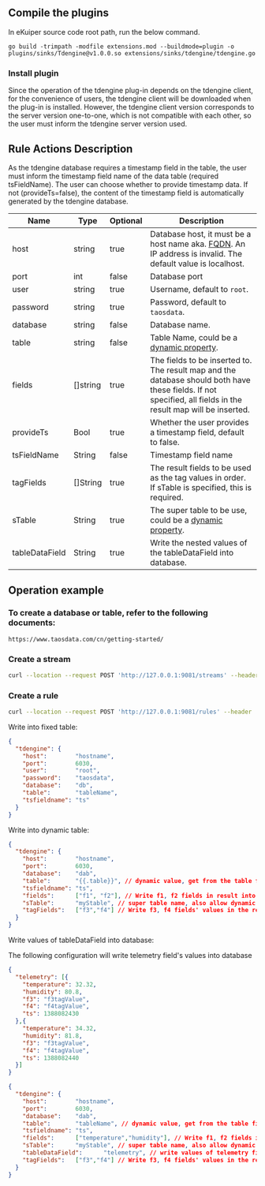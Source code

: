 ## Compile the plugins

In eKuiper source code root path, run the below command.

```shell
go build -trimpath -modfile extensions.mod --buildmode=plugin -o plugins/sinks/Tdengine@v1.0.0.so extensions/sinks/tdengine/tdengine.go
```
### Install plugin

Since the operation of the tdengine plug-in depends on the tdengine client, for the convenience of users, the tdengine client will be downloaded when the plug-in is installed. However, the tdengine client version corresponds to the server version one-to-one, which is not compatible with each other, so the user must inform the tdengine server version used.

## Rule Actions Description

As the tdengine database requires a timestamp field in the table, the user must inform the timestamp field name of the data table (required tsFieldName). The user can choose whether to provide timestamp data. If not (provideTs=false), the content of the timestamp field is automatically generated by the tdengine database.

| Name           | Type     | Optional | Description                                                                                                                                                      |
|----------------|----------|----------|------------------------------------------------------------------------------------------------------------------------------------------------------------------|
| host           | string   | true     | Database host, it must be a host name aka. [FQDN](https://www.taosdata.com/blog/2020/09/11/1824.html). An IP address is invalid. The default value is localhost. |
| port           | int      | false    | Database port                                                                                                                                                    |
| user           | string   | true     | Username, default to `root`.                                                                                                                                     |
| password       | string   | true     | Password, default to `taosdata`.                                                                                                                                 |
| database       | string   | false    | Database name.                                                                                                                                                   |
| table          | string   | false    | Table Name, could be a [dynamic property](../../sinks/overview.md#dynamic-properties).                                                                           |
| fields         | []string | true     | The fields to be inserted to. The result map and the database should both have these fields. If not specified, all fields in the result map will be inserted.    |
| provideTs      | Bool     | true     | Whether the user provides a timestamp field, default to false.                                                                                                   |
| tsFieldName    | String   | false    | Timestamp field name                                                                                                                                             |
| tagFields      | []String | true     | The result fields to be used as the tag values in order. If sTable is specified, this is required.                                                               |
| sTable         | String   | true     | The super table to be use, could be a [dynamic property](../../sinks/overview.md#dynamic-properties).                                                            |
| tableDataField | String   | true     | Write the nested values of the tableDataField into database.                                                                                                     |

## Operation example

### To create a database or table, refer to the following documents:

```http
https://www.taosdata.com/cn/getting-started/
```

### Create a stream

```bash
curl --location --request POST 'http://127.0.0.1:9081/streams' --header 'Content-Type:application/json' --data '{"sql":"create stream demoStream(time string, age BIGINT) WITH ( DATASOURCE = \"device/+/message\", FORMAT = \"json\");"}'
```

### Create a rule

```bash
curl --location --request POST 'http://127.0.0.1:9081/rules' --header 'Content-Type:application/json' --data '{"id":"demoRule","sql":"SELECT * FROM demoStream;","actions":[{"tdengine":{"provideTs":true,"tsFieldName":"time","port":0,"ip":"127.0.0.1","user":"root","password":"taosdata","database":"dbName","table":"tableName","fields":["time","age"]}}]}'
```

Write into fixed table:

```json
{
  "tdengine": {
    "host":        "hostname",
    "port":        6030,
    "user":        "root",
    "password":    "taosdata",
    "database":    "db",
    "table":       "tableName",
    "tsfieldname": "ts"
  }
}
```

Write into dynamic table:

```json lines
{
  "tdengine": {
    "host":        "hostname",
    "port":        6030,
    "database":    "dab",
    "table":       "{{.table}}", // dynamic value, get from the table field of the result
    "tsfieldname": "ts",
    "fields":      ["f1", "f2"], // Write f1, f2 fields in result into f1, f2 columns in the db
    "sTable":      "myStable", // super table name, also allow dynamic
    "tagFields":   ["f3","f4"] // Write f3, f4 fields' values in the result as tags in order
  }
}
```


Write values of tableDataField into database:

The following configuration will write telemetry field's values into database 

```json
{
  "telemetry": [{
    "temperature": 32.32,
    "humidity": 80.8,
    "f3": "f3tagValue",
    "f4": "f4tagValue",
    "ts": 1388082430
  },{
    "temperature": 34.32,
    "humidity": 81.8,
    "f3": "f3tagValue",
    "f4": "f4tagValue",
    "ts": 1388082440
  }]
}
```

```json lines
{
  "tdengine": {
    "host":        "hostname",
    "port":        6030,
    "database":    "dab",
    "table":       "tableName", // dynamic value, get from the table field of the result
    "tsfieldname": "ts",
    "fields":      ["temperature","humidity"], // Write f1, f2 fields in result into f1, f2 columns in the db
    "sTable":      "myStable", // super table name, also allow dynamic
    "tableDataField":      "telemetry", // write values of telemetry field into database
    "tagFields":   ["f3","f4"] // Write f3, f4 fields' values in the result as tags in order
  }
}
```